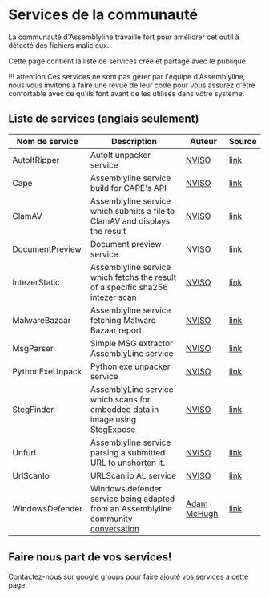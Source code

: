 # Services de la communauté

La communauté d'Assemblyline travaille fort pour améliorer cet outil à détecté des fichiers malicieux.

Cette page contient la liste de services crée et partagé avec le publique.

!!! attention
    Ces services ne sont pas gèrer par l'équipe d'Assemblyline, nous vous invitons à faire une revue de leur code pour vous assurez d'être confortable avec ce qu'ils font avant de les utilisés dans vôtre système.

## Liste de services (anglais seulement)

| Nom de service | Description | Auteur | Source |
| -------------| ----------- | ------ | ------ |
| AutoItRipper | AutoIt unpacker service | [NVISO](https://github.com/NVISOsecurity) | [link](https://github.com/NVISOsecurity/assemblyline-service-autoit-ripper) |
| Cape | Assemblyline service build for CAPE's API | [NVISO](https://github.com/NVISOsecurity) | [link](https://github.com/NVISOsecurity/assemblyline-service-cape) |
| ClamAV | Assemblyline service which submits a file to ClamAV and displays the result | [NVISO](https://github.com/NVISOsecurity) | [link](https://github.com/NVISOsecurity/assemblyline-service-clamav) |
| DocumentPreview | Document preview service | [NVISO](https://github.com/NVISOsecurity) | [link](https://github.com/NVISOsecurity/assemblyline-service-document-preview) |
| IntezerStatic | Assemblyline service which fetchs the result of a specific sha256 intezer scan | [NVISO](https://github.com/NVISOsecurity) | [link](https://github.com/NVISOsecurity/assemblyline-service-intezer) |
| MalwareBazaar | Assemblyline service fetching Malware Bazaar report | [NVISO](https://github.com/NVISOsecurity) | [link](https://github.com/NVISOsecurity/assemblyline-service-malware-bazaar) |
| MsgParser | Simple MSG extractor AssemblyLine service | [NVISO](https://github.com/NVISOsecurity) | [link](https://github.com/NVISOsecurity/assemblyline-service-msg-extractor) |
| PythonExeUnpack | Python exe unpacker service | [NVISO](https://github.com/NVISOsecurity) | [link](https://github.com/NVISOsecurity/assemblyline-service-python-exe-unpacker) |
| StegFinder | AssemblyLine service which scans for embedded data in image using StegExpose | [NVISO](https://github.com/NVISOsecurity) | [link](https://github.com/NVISOsecurity/assemblyline-service-steg-finder) |
| Unfurl | Assemblyline service parsing a submitted URL to unshorten it. | [NVISO](https://github.com/NVISOsecurity) | [link](https://github.com/NVISOsecurity/assemblyline-service-unfurl) |
| UrlScanIo | URLScan.io AL service | [NVISO](https://github.com/NVISOsecurity) | [link](https://github.com/NVISOsecurity/assemblyline-service-urlscanio) |
| WindowsDefender | Windows defender service being adapted from an Assemblyline community [conversation](https://groups.google.com/g/cse-cst-assemblyline/c/LyziWuD8a9I/m/cg_m5eXpAQAJ) | [Adam McHugh](https://github.com/adammchugh) | [link](https://github.com/adammchugh/Assemblyline-WindowsDefender-Service)

## Faire nous part de vos services!

Contactez-nous sur [google groups](https://groups.google.com/g/cse-cst-assemblyline)  pour faire ajouté vos services a cette page.
